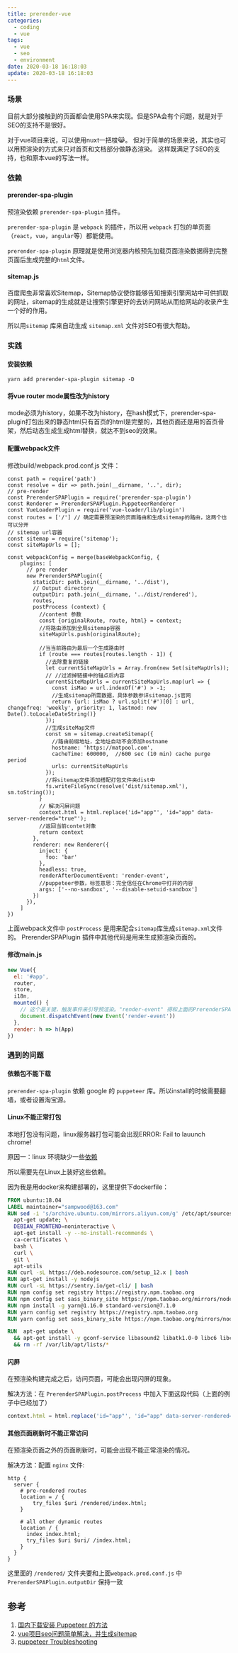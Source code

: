 ```yaml
---
title: prerender-vue
categories:
  - coding
  - vue
tags:
  - vue
  - seo
  - environment
date: 2020-03-18 16:18:03
update: 2020-03-18 16:18:03
---
```



### 场景

目前大部分接触到的页面都会使用SPA来实现。但是SPA会有个问题，就是对于SEO的支持不是很好。

对于vue项目来说，可以使用nuxt一把梭😹。
但对于简单的场景来说，其实也可以用预渲染的方式来只对首页和文档部分做静态渲染。
这样既满足了SEO的支持，也和原本vue的写法一样。

### 依赖

#### prerender-spa-plugin

预渲染依赖 `prerender-spa-plugin` 插件。

`prerender-spa-plugin` 是 `webpack` 的插件，所以用 `webpack` 打包的单页面（`react`，`vue`，`angular`等）都能使用。

`prerender-spa-plugin` 原理就是使用浏览器内核预先加载页面渲染数据得到完整页面后生成完整的`html`文件。

#### sitemap.js

百度爬虫非常喜欢Sitemap，Sitemap协议使你能够告知搜索引擎网站中可供抓取的网址，sitemap的生成就是让搜索引擎更好的去访问网站从而给网站的收录产生一个好的作用。

所以用`sitemap` 库来自动生成 `sitemap.xml` 文件对SEO有很大帮助。

### 实践

#### 安装依赖

```
yarn add prerender-spa-plugin sitemap -D 
```

#### 将vue router mode属性改为history

mode必须为history，如果不改为history，在hash模式下，prerender-spa-plugin打包出来的静态html只有首页的html是完整的，其他页面还是用的首页骨架，然后动态生成生成html替换，就达不到seo的效果。

#### 配置webpack文件

修改build/webpack.prod.conf.js 文件：
```
const path = require('path')
const resolve = dir => path.join(__dirname, '..', dir);
// pre-render
const PrerenderSPAPlugin = require('prerender-spa-plugin')
const Renderer = PrerenderSPAPlugin.PuppeteerRenderer
const VueLoaderPlugin = require('vue-loader/lib/plugin')
const routes = ['/'] // 确定需要预渲染的页面路由和生成sitemap的路由，这两个也可以分开
// sitemap url容器
const sitemap = require('sitemap');
const siteMapUrls = [];

const webpackConfig = merge(baseWebpackConfig, {
    plugins: [
      // pre render
      new PrerenderSPAPlugin({
        staticDir: path.join(__dirname, '../dist'),
        // Output directory
        outputDir: path.join(__dirname, '../dist/rendered'),
        routes,
        postProcess (context) {
          //content 参数
          const {originalRoute, route, html} = context;
          //将路由添加到全局sitemap容器
          siteMapUrls.push(originalRoute);

          //当当前路由为最后一个生成路由时  
          if (route === routes[routes.length - 1]) {
            //去除重复的链接
            let currentSiteMapUrls = Array.from(new Set(siteMapUrls));
            // //过滤掉链接中的锚点后内容
            currentSiteMapUrls = currentSiteMapUrls.map(url => {
              const isMao = url.indexOf('#') > -1;
              //生成sitemap所需数据，具体参数参详sitemap.js官网
              return {url: isMao ? url.split('#')[0] : url, changefreq: 'weekly', priority: 1, lastmod: new Date().toLocaleDateString()}
            });
            //生成siteMap文件
            const sm = sitemap.createSitemap({
              //路由前缀地址，全地址自动不会添加hostname
              hostname: 'https://matpool.com',
              cacheTime: 600000,  //600 sec (10 min) cache purge period
              urls: currentSiteMapUrls
            });
            //将sitemap文件添加搭配打包文件夹dist中
            fs.writeFileSync(resolve('dist/sitemap.xml'), sm.toString());
          }
          // 解决闪屏问题
          context.html = html.replace('id="app"', 'id="app" data-server-rendered="true"');
          //返回当前contet对象
          return context
        },
        renderer: new Renderer({
          inject: {
            foo: 'bar'
          },
          headless: true,
          renderAfterDocumentEvent: 'render-event',
          //puppeteer参数，标签意思：完全信任在Chrome中打开的内容
          args: ['--no-sandbox', '--disable-setuid-sandbox']
        })
      }),
    ]
})
```

上面webpack文件中 `postProcess` 是用来配合`sitemap`库生成`sitemap.xml`文件的。
PrerenderSPAPlugin 插件中其他代码是用来生成预渲染页面的。

#### 修改main.js

```javascript
new Vue({
  el: '#app',
  router,
  store,
  i18n,
  mounted() {
    // 这个是关键，触发事件来引导预渲染。"render-event" 得和上面的PrerenderSPAPlugin.renderer.renderAfterDocumentEvent一致
    document.dispatchEvent(new Event('render-event'))
  },
  render: h => h(App)
})
```

### 遇到的问题

#### 依赖包不能下载

`prerender-spa-plugin` 依赖 google 的 `puppeteer` 库。所以install的时候需要翻墙，或者设置淘宝源。

#### Linux不能正常打包

本地打包没有问题，linux服务器打包可能会出现ERROR: Fail to lauunch chrome!

原因一：linux 环境缺少一些[依赖](https://github.com/puppeteer/puppeteer/blob/master/docs/troubleshooting.md#chrome-headless-doesnt-launch-on-unix)

所以需要先在Linux上装好这些依赖。

因为我是用docker来构建部署的，这里提供下dockerfile：

```Dockerfile
FROM ubuntu:18.04
LABEL maintainer="sampwood@163.com"
RUN sed -i 's/archive.ubuntu.com/mirrors.aliyun.com/g' /etc/apt/sources.list; \
  apt-get update; \
  DEBIAN_FRONTEND=noninteractive \
  apt-get install -y --no-install-recommends \
  ca-certificates \
  bash \
  curl \
  git \
  apt-utils
RUN curl -sL https://deb.nodesource.com/setup_12.x | bash
RUN apt-get install -y nodejs
RUN curl -sL https://sentry.io/get-cli/ | bash
RUN npm config set registry https://registry.npm.taobao.org
RUN npm config set sass_binary_site https://npm.taobao.org/mirrors/node-sass/
RUN npm install -g yarn@1.16.0 standard-version@7.1.0
RUN yarn config set registry https://registry.npm.taobao.org
RUN yarn config set sass_binary_site https://npm.taobao.org/mirrors/node-sass/

RUN  apt-get update \
  && apt-get install -y gconf-service libasound2 libatk1.0-0 libc6 libcairo2 libcups2 libdbus-1-3 libexpat1 libfontconfig1 libgcc1 libgconf-2-4 libgdk-pixbuf2.0-0 libglib2.0-0 libgtk-3-0 libnspr4 libpango-1.0-0 libpangocairo-1.0-0 libstdc++6 libx11-6 libx11-xcb1 libxcb1 libxcomposite1 libxcursor1 libxdamage1 libxext6 libxfixes3 libxi6 libxrandr2 libxrender1 libxss1 libxtst6 ca-certificates fonts-liberation libappindicator1 libnss3 lsb-release xdg-utils wget \
  && rm -rf /var/lib/apt/lists/*
```
#### 闪屏

在预渲染构建完成之后，访问页面，可能会出现闪屏的现象。

解决方法：在 `PrerenderSPAPlugin.postProcess` 中加入下面这段代码（上面的例子中已经加了）
```javascript
context.html = html.replace('id="app"', 'id="app" data-server-rendered="true"');
```

#### 其他页面刷新时不能正常访问

在预渲染页面之外的页面刷新时，可能会出现不能正常渲染的情况。

解决方法：配置 `nginx` 文件:
```nginx
http {
  server {
    # pre-rendered routes
    location = / {
        try_files $uri /rendered/index.html;
    }

    # all other dynamic routes
    location / {
      index index.html;
      try_files $uri $uri/ /index.html;
    }
  }
}
```

这里面的 `/rendered/` 文件夹要和上面`webpack.prod.conf.js` 中 `PrerenderSPAPlugin.outputDir` 保持一致


## 参考

1. [国内下载安装 Puppeteer 的方法](https://brickyang.github.io/2019/01/14/%E5%9B%BD%E5%86%85%E4%B8%8B%E8%BD%BD%E5%AE%89%E8%A3%85-Puppeteer-%E7%9A%84%E6%96%B9%E6%B3%95/)
2. [vue项目seo问题简单解决，并生成sitemap](https://juejin.im/post/5dcbc2196fb9a0606f094186#heading-2)
3. [puppeteer Troubleshooting](https://github.com/puppeteer/puppeteer/blob/master/docs/troubleshooting.md)
